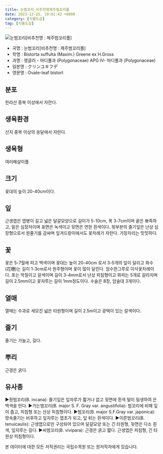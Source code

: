 ```yaml
---
title: 눈범꼬리_비추천명제주범꼬리풀
date: 2023-12-25, 19:01:42 +0800
category: [식물도감]
tag: [식물도감]
---
```




![눈범꼬리[비추천명 : 제주범꼬리풀]](http://www.nature.go.kr/fileUpload/plants/basic/Polygonaceae/Bistorta/1109/1109_3_th2.JPG)
- 국명 : 눈범꼬리[비추천명 : 제주범꼬리풀]
- 학명 : Bistorta suffulta (Maxim.) Greene ex H.Gross
- 과명 : 앵글러 - 마디풀과 (Polygonaceae) APG Ⅳ- 마디풀과 (Polygonaceae)
- 일본명 : クリンユキフデ
- 영문명 : Ovate-leaf bistort


## 분포
한라산 중복 이상에서 자란다.
## 생육환경
산지 중복 이상의 응달에서 자란다.
## 생육형
여러해살이풀 
## 크기
꽃대의 높이 20-40cm이다.
## 잎
근생엽은 엽병이 길고 넓은 달걀모양으로 길이가 5-10cm, 폭 3-7cm이며 끝은 뾰족하고, 밑은 심장저이며 표면은 녹색이고 뒷면은 연한 흰색이다. 윗부분의 줄기잎은 난상 심장형으로서 원줄기를 감싸며 잎겨드랑이에서도 꽃차례가 자란다. 가장자리는 밋밋하다.
## 꽃
꽃은 5-7월에 피고 백색이며 꽃대는 높이 20-40cm 로서 3-5개의 잎이 달리고 화수(花穗)는 길이 1-3cm로서 원주형이며 꽃이 많이 달린다. 암수한그루로 이삭꽃차례이다. 포는 막질이고 갈색이며 길이 3-4mm로서 난상 피침형이고 화피는 5개로 갈라지며 길이 2.5mm이고 꽃자루는 길이 1mm정도이다. 수술은 8장, 암술대 3개이다.
## 열매
열매는 수과로 세모진 넓은 타원형이며 길이 2.5m이고 광택이 있는 갈색이다.
## 줄기
줄기는 가늘고, 길다.
## 뿌리
근경은 굵다.
## 유사종
▶흰범꼬리(B. incana): 줄기잎은 잎자루가 짧거나 없고 뒷면에 흰색 털이 밀생하여 은백색을 띤다.▶가는범꼬리(B. major S. F. Gray var. angustifolia): 범꼬리에 비해 잎이 좁고, 피침형 또는 선상 피침형이다.▶범꼬리(B. major S.F.Gray var. japonica): 땅속줄기는 비후하고 잎자루는 엽초가 되고, 잎 뒤는 흰색이다.▶이른범꼬리(B. tenuicaulis): 근생엽으로만 구성되어 있으며 달걀모양 또는 긴 타원형, 뒷면은 다소 흰색, 잎자루는 길다.▶씨범꼬리(B. vivipara): 근경은 굵고 짧다. 근생엽은 피침형, 긴 타원상 피침형이다.






본 데이터에 대한 모든 저작권리는 국립수목원 또는 원저작자에게 있습니다.

